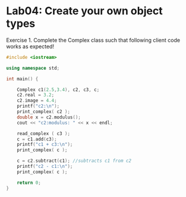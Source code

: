# Lab04: Create your own object types

Exercise 1. Complete the Complex class such that following client code works as expected!  

```c++
#include <iostream>

using namespace std;

int main() {

    Complex c1(2.5,3.4), c2, c3, c;
    c2.real = 3.2;
    c2.image = 4.4;
    printf("c2:\n");
    print_complex( c2 );
    double x = c2.modulus();
    cout << "c2:modulus: " << x << endl;

    read_complex ( c3 );
    c = c1.add(c3);
    printf("c1 + c3:\n");
    print_complex( c );

    c = c2.subtract(c1); //subtracts c1 from c2
    printf("c2 - c1:\n");
    print_complex( c );

    return 0;
}
```
